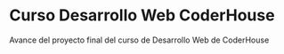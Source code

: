 # Curso Desarrollo Web CoderHouse
Avance del proyecto final del curso de Desarrollo Web de CoderHouse

